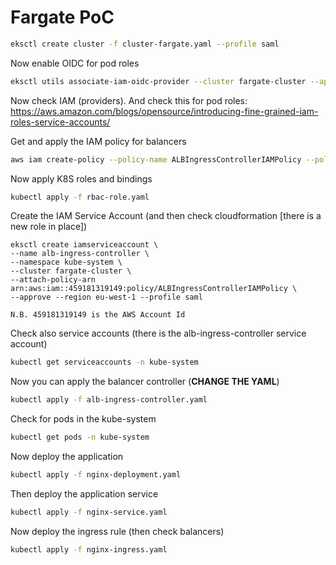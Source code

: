 # Fargate PoC

```sh
eksctl create cluster -f cluster-fargate.yaml --profile saml
```

Now enable OIDC for pod roles

```sh
eksctl utils associate-iam-oidc-provider --cluster fargate-cluster --approve --profile saml --region eu-west-1
```

Now check IAM (providers). And check this for pod roles:
https://aws.amazon.com/blogs/opensource/introducing-fine-grained-iam-roles-service-accounts/

Get and apply the IAM policy for balancers

```sh
aws iam create-policy --policy-name ALBIngressControllerIAMPolicy --policy-document file://alb-ingress-iam-policy.json --profile saml --region eu-west-1
```

Now apply K8S roles and bindings

```sh
kubectl apply -f rbac-role.yaml
```

Create the IAM Service Account (and then check cloudformation [there is a new
role in place])

```
eksctl create iamserviceaccount \
--name alb-ingress-controller \
--namespace kube-system \
--cluster fargate-cluster \
--attach-policy-arn arn:aws:iam::459181319149:policy/ALBIngressControllerIAMPolicy \
--approve --region eu-west-1 --profile saml
```

`N.B. 459181319149 is the AWS Account Id`

Check also service accounts (there is the alb-ingress-controller service
account)

```sh
kubectl get serviceaccounts -n kube-system
```

Now you can apply the balancer controller (**CHANGE THE YAML**)

```sh
kubectl apply -f alb-ingress-controller.yaml
```

Check for pods in the kube-system

```sh
kubectl get pods -n kube-system
```

Now deploy the application

```sh
kubectl apply -f nginx-deployment.yaml
```

Then deploy the application service

```sh
kubectl apply -f nginx-service.yaml
```

Now deploy the ingress rule (then check balancers)

```sh
kubectl apply -f nginx-ingress.yaml
```

